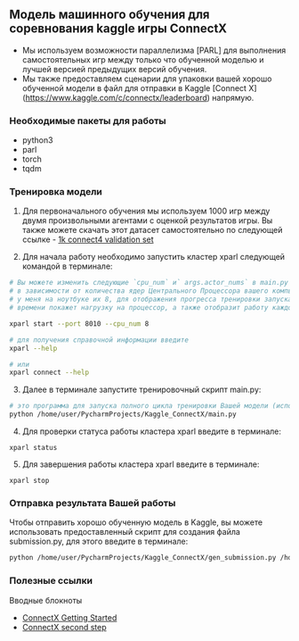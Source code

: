 ##  Модель машинного обучения для соревнования kaggle игры ConnectX

- Мы используем возможности параллелизма [PARL] для выполнения самостоятельных игр между только что обученной 
  моделью и лучшей версией предыдущих версий обучения.
- Мы также предоставляем сценарии для упаковки вашей хорошо обученной модели в файл для отправки в Kaggle [Connect X]
  (https://www.kaggle.com/c/connectx/leaderboard) напрямую.

### Необходимые пакеты для работы 
- python3
- parl
- torch
- tqdm

### Тренировка модели
1. Для первоначального обучения мы используем 1000 игр между двумя произвольными агентами с оценкой результатов игры.
   Вы также можете скачать этот датасет самостоятельно  по следующей ссылке - [1k connect4 validation 
   set](https://www.kaggle.com/petercnudde/1k-connect4-validation-set) 

2. Для начала работу необходимо запустить кластер xparl следующей командой в терминале:
```bash
# Вы можете изменить следующие `cpu_num` и` args.actor_nums` в main.py
# в зависимости от количества ядер Центрального Процессора вашего компьютера.
# у меня на ноутбуке их 8, для отображения прогресса тренировки запускаем веб-интерфейс, он в режиме реального 
# времени покажет нагрузку на процессор, а также отобразит работу каждого агента (ядра Вашего ЦП)

xparl start --port 8010 --cpu_num 8

# для получения справочной информации введите
xparl --help

# или
xparl connect --help
```

3. Далее в терминале запустите тренировочный скрипт main.py:
```bash
# это программа для запуска полного цикла тренировки Вашей модели (использует метод обучения с подкреплением)
python /home/user/PycharmProjects/Kaggle_ConnectX/main.py
```

4. Для проверки статуса работы кластера xparl введите в терминале:
```commandline
xparl status
```

5. Для завершения работы кластера xparl введите в терминале:
```commandline
xparl stop
```

### Отправка результата Вашей работы
Чтобы отправить хорошо обученную модель в Kaggle, вы можете использовать предоставленный скрипт для создания 
файла submission.py, для этого введите в терминале:
```bash
python /home/user/PycharmProjects/Kaggle_ConnectX/gen_submission.py /home/user/PycharmProjects/Kaggle_ConnectX/saved_model/best.pth.tar
```

### Полезные ссылки
Вводные блокноты
- [ConnectX Getting Started](https://www.kaggle.com/andrej0marinchenko/connectx-getting-started)
- [СonnectX second step](https://www.kaggle.com/andrej0marinchenko/onnectx-second-step)
